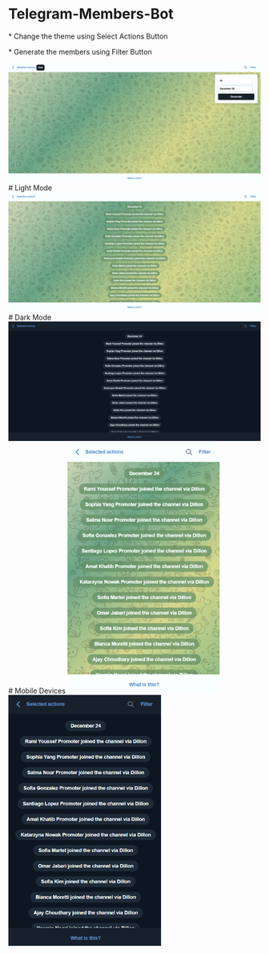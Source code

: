 # Telegram-Members-Bot
<p>* Change the theme using Select Actions Button</p>
<p>* Generate the members using Filter Button</p>
<img src="images/ss1.png"></img>
# Light Mode
<img src="images/ss2.png"></img>
# Dark Mode
<img src="images/ss5.png"></img>
# Mobile Devices
<img src="images/ss3.png" style="height: 500px; width: auto;"></img>
<img src="images/ss4.png" style="height: 500px; width: auto;"></img>
